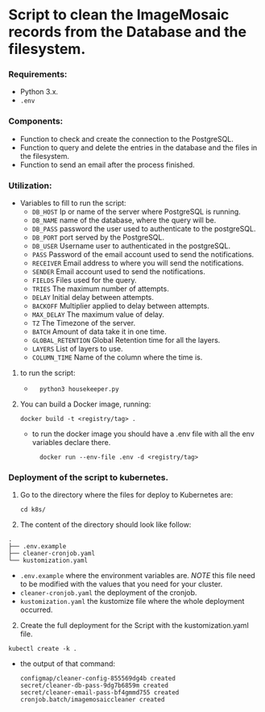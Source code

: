 # Script to clean the ImageMosaic records from the Database and the filesystem.

### Requirements:
- Python 3.x.
- `.env`

### Components:
- Function to check and create the connection to the PostgreSQL.
- Function to query and delete the entries in the database and the files in the filesystem.
- Function to send an email after the process finished.

### Utilization:
- Variables to fill to run the script:
   - `DB_HOST`   Ip or name of the server where PostgreSQL is running.
   - `DB_NAME`   name of the database, where the query will be.
   - `DB_PASS`   password the user used to authenticate to the postgreSQL.
   - `DB_PORT`   port served by the PostgreSQL.
   - `DB_USER`   Username user to authenticated in the postgreSQL.
   - `PASS`      Password of the email account used to send the notifications.
   - `RECEIVER`  Email address to where you will send the notifications.  
   - `SENDER`    Email account used to send the notifications.
   - `FIELDS`    Files used for the query.
   - `TRIES`     The maximum number of attempts.
   - `DELAY`     Initial delay between attempts.
   - `BACKOFF`   Multiplier applied to delay between attempts.
   - `MAX_DELAY` The maximum value of delay.
   - `TZ`        The Timezone of the server.
   - `BATCH`     Amount of data take it in one time.
   - `GLOBAL_RETENTION` Global Retention time for all the layers.
   - `LAYERS`    List of layers to use.
   - `COLUMN_TIME` Name of the column where the time is.

1. to run the script:
    - ```shell
        python3 housekeeper.py
      ```
2. You can build a Docker image, running:
    ```shell
    docker build -t <registry/tag> .
    ```
    - to run the docker image you should have a .env file with all the env variables declare there.
      ```shell
        docker run --env-file .env -d <registry/tag>
      ```

### Deployment of the script to kubernetes.

1. Go to the directory where the files for deploy to Kubernetes are:
    ```shell
    cd k8s/
    ```
2. The content of the directory should look like follow:
```shell
.
├── .env.example
├── cleaner-cronjob.yaml
└── kustomization.yaml
```
  - `.env.example` where the environment variables are. 
  *NOTE* this file need to be modified with the values that you need for your cluster.
  - `cleaner-cronjob.yaml` the deployment of the cronjob.
  - `kustomization.yaml` the kustomize file where the whole deployment occurred.

2. Create the full deployment for the Script with the kustomization.yaml file.
  ```shell
  kubectl create -k .
  ```
  - the output of that command:
    ```shell
    configmap/cleaner-config-855569dg4b created
    secret/cleaner-db-pass-9dg7b6859m created
    secret/cleaner-email-pass-bf4gmmd755 created
    cronjob.batch/imagemosaiccleaner created
    ```
